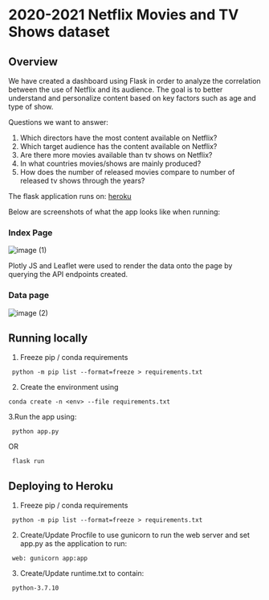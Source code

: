 # 2020-2021 Netflix Movies and TV Shows dataset
## Overview

We have created a dashboard using Flask in order to analyze the correlation between the use of Netflix and its audience. The goal is to better understand and personalize content based on key factors such as age and type of show. 

Questions we want to answer:
1.  Which directors have the most content available on Netflix?
2.	Which target audience has the content available on Netflix?
3.	Are there more movies available than tv shows on Netflix?
4.	In what countries movies/shows are mainly produced?
5.	How does the number of released movies compare to number of released tv shows through the years?

The flask application runs on: [heroku](https://netflix-project-2022.herokuapp.com/)

Below are screenshots of what the app looks like when running:

### Index Page
![image (1)](https://user-images.githubusercontent.com/88614132/150798482-ec6c3fcd-c7f6-471c-9b47-202eb68e856f.png)

Plotly JS and Leaflet were used to render the data onto the page by querying the API endpoints created.

### Data page
![image (2)](https://user-images.githubusercontent.com/88614132/150798718-8bf90e34-dc7e-4a61-9118-80a7018de81c.png)






## Running locally

1. Freeze pip / conda requirements
 ```
  python -m pip list --format=freeze > requirements.txt
 ```
2. Create the environment using
 ```
 conda create -n <env> --file requirements.txt
 ```
3.Run the app using:
 ```
  python app.py
 ```

OR
 ```
  flask run
 ```  
  
  
  
## Deploying to Heroku
1. Freeze pip / conda requirements
 ```
  python -m pip list --format=freeze > requirements.txt
 ```
2. Create/Update Procfile to use gunicorn to run the web server and set app.py as the application to run:
 ```
  web: gunicorn app:app
 ```
3. Create/Update runtime.txt to contain:
 ```
  python-3.7.10
 ```
